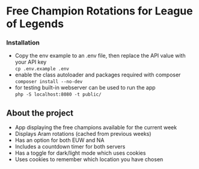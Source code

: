 # Free Champion Rotations for League of Legends

### Installation

- Copy the env example to an .env file, then replace the API value with your API key \
`cp .env.example .env`
- enable the class autoloader and packages required with composer \
  `composer install --no-dev`
- for testing built-in webserver can be used  to run the app \
  `php -S localhost:8080 -t public/`

## About the project

* App displaying the free champions available for the current week
* Displays Aram rotations (cached from previous weeks)
* Has an option for both EUW and NA
* Includes a countdown timer for both servers
* Has a toggle for dark/light mode which uses cookies
* Uses cookies to remember which location you have chosen
